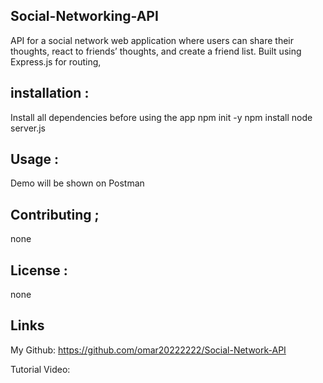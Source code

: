 ## Social-Networking-API

API for a social network web application where users can share their thoughts, react to friends’ thoughts, and create a friend list. Built using Express.js for routing,

## installation :

Install all dependencies before using the app npm init -y npm install node server.js

## Usage :

Demo will be shown on Postman

## Contributing ;

none

## License :

none

## Links

My Github: https://github.com/omar20222222/Social-Network-API

Tutorial Video:
